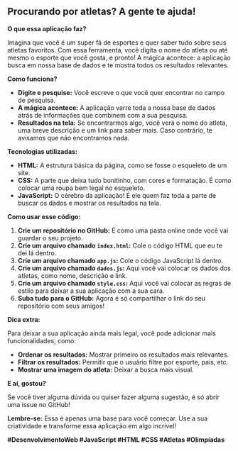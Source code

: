 ## Procurando por atletas? A gente te ajuda! 

**O que essa aplicação faz?**

Imagina que você é um super fã de esportes e quer saber tudo sobre seus atletas favoritos. Com essa ferramenta, você digita o nome do atleta ou até mesmo o esporte que você gosta, e pronto! A mágica acontece: a aplicação busca em nossa base de dados e te mostra todos os resultados relevantes.

**Como funciona?**

* **Digite e pesquise:** Você escreve o que você quer encontrar no campo de pesquisa.
* **A mágica acontece:** A aplicação varre toda a nossa base de dados atrás de informações que combinem com a sua pesquisa.
* **Resultados na tela:** Se encontrarmos algo, você verá o nome do atleta, uma breve descrição e um link para saber mais. Caso contrário, te avisamos que não encontramos nada.

**Tecnologias utilizadas:**

* **HTML:** A estrutura básica da página, como se fosse o esqueleto de um site.
* **CSS:** A parte que deixa tudo bonitinho, com cores e formatação. É como colocar uma roupa bem legal no esqueleto.
* **JavaScript:** O cérebro da aplicação! É ele quem faz toda a parte de buscar os dados e mostrar os resultados na tela.

**Como usar esse código:**

1. **Crie um repositório no GitHub:** É como uma pasta online onde você vai guardar o seu projeto.
2. **Crie um arquivo chamado `index.html`:** Cole o código HTML que eu te dei lá dentro.
3. **Crie um arquivo chamado `app.js`:** Cole o código JavaScript lá dentro.
4. **Crie um arquivo chamado `dados.js`:** Aqui você vai colocar os dados dos atletas, como nome, descrição e link.
5. **Crie um arquivo chamado `style.css`:** Aqui você vai colocar as regras de estilo para deixar a sua aplicação com a sua cara.
6. **Suba tudo para o GitHub:** Agora é só compartilhar o link do seu repositório com seus amigos!

**Dica extra:**

Para deixar a sua aplicação ainda mais legal, você pode adicionar mais funcionalidades, como:

* **Ordenar os resultados:** Mostrar primeiro os resultados mais relevantes.
* **Filtrar os resultados:** Permitir que o usuário filtre por esporte, país, etc.
* **Mostrar uma imagem do atleta:** Deixar a busca mais visual.

**E aí, gostou?**

Se você tiver alguma dúvida ou quiser fazer alguma sugestão, é só abrir uma issue no GitHub! 

**Lembre-se:** Essa é apenas uma base para você começar. Use a sua criatividade e transforme essa aplicação em algo incrível! 

**#DesenvolvimentoWeb #JavaScript #HTML #CSS #Atletas #Olimpíadas**
